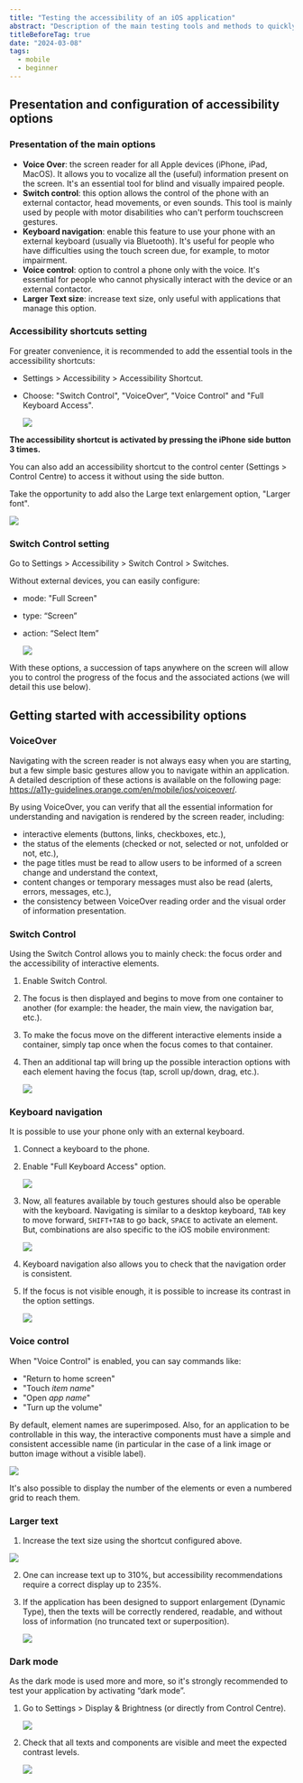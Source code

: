 ```yaml
---
title: "Testing the accessibility of an iOS application"
abstract: "Description of the main testing tools and methods to quickly assess the accessibility of an iOS application"
titleBeforeTag: true
date: "2024-03-08"
tags:
  - mobile
  - beginner
---
```


## Presentation and configuration of accessibility options

### Presentation of the main options
- **Voice Over**: the screen reader for all Apple devices (iPhone, iPad, MacOS).  It allows you to vocalize all the (useful) information present on the screen. It's an essential tool for blind and visually impaired people.
- **Switch control**: this option allows the control of the phone with an external contactor, head movements, or even sounds.  This tool is mainly used by people with motor disabilities who can't perform touchscreen gestures.
- **Keyboard navigation**: enable this feature to use your phone with an external keyboard (usually via Bluetooth). It's useful for people who have difficulties using the touch screen due, for example, to motor impairment.
- **Voice control**: option to control a phone only with the voice. It's essential for people who cannot physically interact with the device or an external contactor.
- **Larger Text size**: increase text size, only useful with applications that manage this option.


### Accessibility shortcuts setting
For greater convenience, it is recommended to add the essential tools in the accessibility shortcuts:
- Settings > Accessibility > Accessibility Shortcut.
- Choose: "Switch Control", "VoiceOver“, "Voice Control" and "Full Keyboard Access".

    ![](https://github.com/Orange-OpenSource/a11y-guidelines/assets/105045667/79ec9de6-f042-4ef0-8387-0c709766dcc4)


**The accessibility shortcut is activated by pressing the iPhone side button 3 times.**

You can also add an accessibility shortcut to the control center (Settings > Control Centre) to access it without using the side button.

Take the opportunity to add also the Large text enlargement option, "Larger font".

![](https://github.com/Orange-OpenSource/a11y-guidelines/assets/105045667/e9162977-15bf-44ad-bbdf-683f942683a5)


### Switch Control setting
Go to Settings > Accessibility > Switch Control > Switches.

Without external devices, you can easily configure:
- mode: "Full Screen"
- type: “Screen” 
- action: “Select Item”

  ![](https://github.com/Orange-OpenSource/a11y-guidelines/assets/105045667/df6741a8-d52e-46dc-a900-65f538d2378d)

With these options, a succession of taps anywhere on the screen will allow you to control the progress of the focus and the associated actions (we will detail this use below).


## Getting started with accessibility options

### VoiceOver
Navigating with the screen reader is not always easy when you are starting, but a few simple basic gestures allow you to navigate within an application.
A detailed description of these actions is available on the following page: https://a11y-guidelines.orange.com/en/mobile/ios/voiceover/.

By using VoiceOver, you can verify that all the essential information for understanding and navigation is rendered by the screen reader, including:
 - interactive elements (buttons, links, checkboxes, etc.),
 - the status of the elements (checked or not, selected or not, unfolded or not, etc.),
 - the page titles must be read to allow users to be informed of a screen change and understand the context,
 - content changes or temporary messages must also be read (alerts, errors, messages, etc.),
 - the consistency between VoiceOver reading order and the visual order of information presentation.

 
### Switch Control
Using the Switch Control allows you to mainly check: the focus order and the accessibility of interactive elements.
1. Enable Switch Control. 
2. The focus is then displayed and begins to move from one container to another (for example: the header, the main view, the navigation bar, etc.).
3. To make the focus move on the different interactive elements inside a container, simply tap once when the focus comes to that container.
4. Then an additional tap will bring up the possible interaction options with each element having the focus (tap, scroll up/down, drag, etc.).

    ![](https://github.com/Orange-OpenSource/a11y-guidelines/assets/105045667/500c9aae-f691-47c4-8afc-f5dcfc523811)



### Keyboard navigation
It is possible to use your phone only with an external keyboard.
1. Connect a keyboard to the phone.
2. Enable "Full Keyboard Access" option.

    ![](https://github.com/Orange-OpenSource/a11y-guidelines/assets/105045667/efa80d57-a809-4912-9336-294b34953a6f)


3. Now, all features available by touch gestures should also be operable with the keyboard.
Navigating is similar to a desktop keyboard, ```TAB``` key to move forward, ```SHIFT+TAB``` to go back, ```SPACE``` to activate an element. But, combinations are also specific to the iOS mobile environment:

   ![](https://github.com/Orange-OpenSource/a11y-guidelines/assets/105045667/83408f02-edab-4456-bd48-9c7e2e778ffc)

4. Keyboard navigation also allows you to check that the navigation order is consistent.
5. If the focus is not visible enough, it is possible to increase its contrast in the option settings.

    ![](https://github.com/Orange-OpenSource/a11y-guidelines/assets/105045667/df67fd18-b39c-475e-b8a8-9636a1470998)



### Voice control
When "Voice Control" is enabled, you can say commands like:
- "Return to home screen"
- "Touch *item name*"
- "Open *app name*"
- "Turn up the volume"

By default, element names are superimposed.  Also, for an application to be controllable in this way, the interactive components must have a simple and consistent accessible name (in particular in the case of a link image or button image without a visible label).

![](https://github.com/Orange-OpenSource/a11y-guidelines/assets/105045667/c94e478c-eaf1-4589-b4e2-369573079df9)

It's also possible to display the number of the elements or even a numbered grid to reach them.


### Larger text
1. Increase the text size using the shortcut configured above.

![](https://github.com/Orange-OpenSource/a11y-guidelines/assets/105045667/d72cbac8-ce72-42f8-8b13-a36cc2f3bc24)

2. One can increase text up to 310%, but accessibility recommendations require a correct display up to 235%.
3. If the application has been designed to support enlargement (Dynamic Type), then the texts will be correctly rendered, readable, and without loss of information (no truncated text or superposition).

   ![](https://github.com/Orange-OpenSource/a11y-guidelines/assets/105045667/9bc33609-bdee-4a34-8a05-c45a89305b69)


### Dark mode
As the dark mode is used more and more, so it's strongly recommended to test your application by activating “dark mode”.

1. Go to Settings > Display & Brightness (or directly from Control Centre).

   ![](https://github.com/Orange-OpenSource/a11y-guidelines/assets/105045667/0561fddb-e639-4754-a2c2-7bad673e0a79)

2. Check that all texts and components are visible and meet the expected contrast levels.
   
   ![](https://github.com/Orange-OpenSource/a11y-guidelines/assets/105045667/539031f1-910e-4762-801e-8ca34c8fdf8d)
